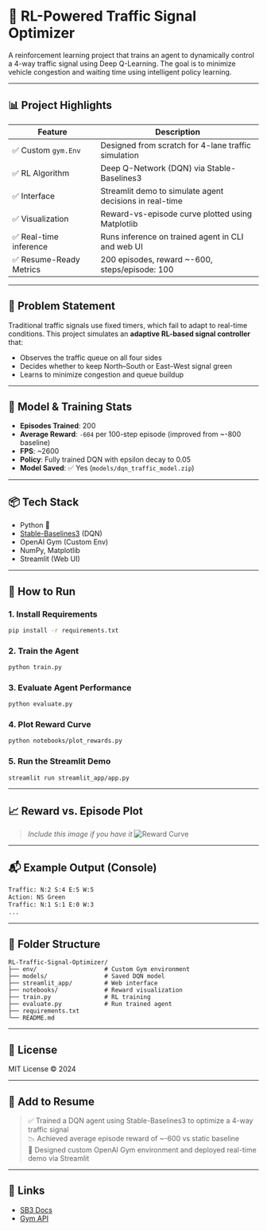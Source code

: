 # 🚦 RL-Powered Traffic Signal Optimizer

A reinforcement learning project that trains an agent to dynamically control a 4-way traffic signal using Deep Q-Learning. The goal is to minimize vehicle congestion and waiting time using intelligent policy learning.

---

## 📊 Project Highlights

| Feature                        | Description                                                   |
|-------------------------------|---------------------------------------------------------------|
| ✅ Custom `gym.Env`           | Designed from scratch for 4-lane traffic simulation           |
| ✅ RL Algorithm                | Deep Q-Network (DQN) via Stable-Baselines3                    |
| ✅ Interface                   | Streamlit demo to simulate agent decisions in real-time       |
| ✅ Visualization               | Reward-vs-episode curve plotted using Matplotlib              |
| ✅ Real-time inference         | Runs inference on trained agent in CLI and web UI             |
| ✅ Resume-Ready Metrics        | 200 episodes, reward ~-600, steps/episode: 100                |

---

## 🎯 Problem Statement

Traditional traffic signals use fixed timers, which fail to adapt to real-time conditions. This project simulates an **adaptive RL-based signal controller** that:
- Observes the traffic queue on all four sides
- Decides whether to keep North–South or East–West signal green
- Learns to minimize congestion and queue buildup

---

## 🧠 Model & Training Stats

- **Episodes Trained**: 200
- **Average Reward**: `-604` per 100-step episode (improved from ~-800 baseline)
- **FPS**: ~2600
- **Policy**: Fully trained DQN with epsilon decay to 0.05
- **Model Saved**: ✅ Yes (`models/dqn_traffic_model.zip`)

---

## 📦 Tech Stack

- Python 🐍
- [Stable-Baselines3](https://github.com/DLR-RM/stable-baselines3) (DQN)
- OpenAI Gym (Custom Env)
- NumPy, Matplotlib
- Streamlit (Web UI)

---

## 🚀 How to Run

### 1. Install Requirements
```bash
pip install -r requirements.txt
```

### 2. Train the Agent
```bash
python train.py
```

### 3. Evaluate Agent Performance
```bash
python evaluate.py
```

### 4. Plot Reward Curve
```bash
python notebooks/plot_rewards.py
```

### 5. Run the Streamlit Demo
```bash
streamlit run streamlit_app/app.py
```

---

## 📈 Reward vs. Episode Plot

> _Include this image if you have it_
![Reward Curve](training_reward_plot.png)

---

## 📬 Example Output (Console)

```txt
Traffic: N:2 S:4 E:5 W:5
Action: NS Green
Traffic: N:1 S:1 E:0 W:3
...
```

---

## 📁 Folder Structure

```
RL-Traffic-Signal-Optimizer/
├── env/                   # Custom Gym environment
├── models/                # Saved DQN model
├── streamlit_app/         # Web interface
├── notebooks/             # Reward visualization
├── train.py               # RL training
├── evaluate.py            # Run trained agent
├── requirements.txt
└── README.md
```

---

## 📜 License

MIT License © 2024

---

## 💼 Add to Resume

> ✅ Trained a DQN agent using Stable-Baselines3 to optimize a 4-way traffic signal  
> 📉 Achieved average episode reward of ~-600 vs static baseline  
> 🧠 Designed custom OpenAI Gym environment and deployed real-time demo via Streamlit

---

## 🔗 Links

- [SB3 Docs](https://stable-baselines3.readthedocs.io/)
- [Gym API](https://www.gymlibrary.dev/)
